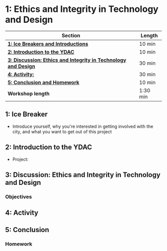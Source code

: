 # 1: Ethics and Integrity in Technology and Design

| **Section**                                                                        | **Length** |
|------------------------------------------------------------------------------------|------------|
| [**1: Ice Breakers and Introductions**](#1-icebreaker)                               | 10 min     |
| [**2: Introduction to the YDAC**](intro)                                          | 10 min     |
| [**3: Discussion: Ethics and Integrity in Technology and Design**](discussion)    | 30 min     |
| [**4: Activity:**](#4-activity)                                                     | 30 min     |
| [**5: Conclusion and Homework**](#5-conclusion)                                       | 10 min     |
| **Workshop length**                                                                | 1:30 min   |

## 1: Ice Breaker

- Introduce yourself, why you're interested in getting involved with the city, and what you want to get out of this project

## 2: Introduction to the YDAC

- Project:

## 3: Discussion: Ethics and Integrity in Technology and Design

### Objectives

## 4: Activity

## 5: Conclusion

### Homework

